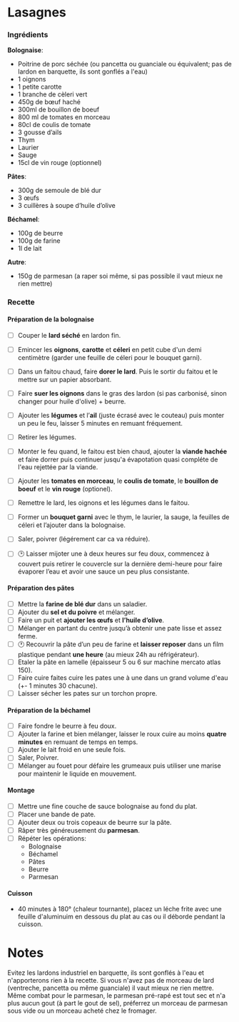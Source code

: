# Lasagnes

### Ingrédients
**Bolognaise**:
- Poitrine de porc séchée (ou pancetta ou guanciale ou équivalent; pas de lardon en barquette, ils sont gonflés a l'eau)
- 1 oignons
- 1 petite carotte
- 1 branche de cèleri vert
- 450g de bœuf haché
- 300ml de bouillon de boeuf
- 800 ml de tomates en morceau
- 80cl de coulis de tomate
- 3 gousse d’ails
- Thym
- Laurier
- Sauge
- 15cl de vin rouge (optionnel)

**Pâtes**:
- 300g de semoule de blé dur
- 3 œufs
- 3 cuillères à soupe d’huile d’olive

**Béchamel**:
- 100g de beurre
- 100g de farine
- 1l de lait

**Autre**:
- 150g de parmesan (a raper soi même, si pas possible il vaut mieux ne rien mettre)

### Recette

#### Préparation de la bolognaise
- [ ] Couper le **lard séché** en lardon fin.
- [ ] Emincer les **oignons**, **carotte** et **céleri** en petit cube d'un demi centimètre (garder une feuille de céleri pour le bouquet garni).
- [ ] Dans un faitou chaud, faire **dorer le lard**. Puis le sortir du faitou et le mettre sur un papier absorbant.
- [ ] Faire **suer les oignons** dans le gras des lardon (si pas carbonisé, sinon changer pour huile d'olive) + beurre.
- [ ] Ajouter les **légumes** et l’**ail** (juste écrasé avec le couteau) puis monter un peu le feu, laisser 5 minutes en remuant fréquement.
- [ ] Retirer les légumes.
- [ ] Monter le feu quand, le faitou est bien chaud, ajouter la **viande hachée** et faire dorrer puis continuer jusqu'a évapotation quasi compléte de l'eau rejettée par la viande.
- [ ] Ajouter les **tomates en morceau**, le **coulis de tomate**, le **bouillon de boeuf** et le **vin rouge** (optionel).
- [ ] Remettre le lard, les oignons et les légumes dans le faitou.
- [ ] Former un **bouquet garni** avec le thym, le laurier, la sauge, la feuilles de céleri et l’ajouter dans la bolognaise.
- [ ] Saler, poivrer (légérement car ca va réduire).
- [ ] :clock2: Laisser mijoter une à deux heures sur feu doux, commencez à couvert puis retirer le couvercle sur la dernière demi-heure pour faire évaporer l’eau et avoir une sauce un peu plus consistante.


#### Préparation des pâtes
- [ ] Mettre la **farine de blé dur** dans un saladier.
- [ ] Ajouter du **sel et du poivre** et mélanger.
- [ ] Faire un puit et **ajouter les œufs** et **l’huile d’olive**.
- [ ] Mélanger en partant du centre jusqu’à obtenir une pate lisse et assez ferme.
- [ ] :clock1: Recouvrir la pâte d’un peu de farine et **laisser reposer** dans un film plastique pendant **une heure** (au mieux 24h au réfrigérateur).
- [ ] Etaler la pâte en lamelle (épaisseur 5 ou 6 sur machine mercato atlas 150). 
- [ ] Faire cuire faites cuire les pates une à une dans un grand volume d'eau (+- 1 minutes 30 chacune).
- [ ] Laisser sécher les pates sur un torchon propre.

#### Préparation de la béchamel
- [ ] Faire fondre le beurre à feu doux.
- [ ] Ajouter la farine et bien mélanger, laisser le roux cuire au moins **quatre minutes** en remuant de temps en temps.
- [ ] Ajouter le lait froid en une seule fois.
- [ ] Saler, Poivrer.
- [ ] Mélanger au fouet pour défaire les grumeaux puis utiliser une marise pour maintenir le liquide en mouvement.

#### Montage
- [ ] Mettre une fine couche de sauce bolognaise au fond du plat.
- [ ] Placer une bande de pate.
- [ ] Ajouter deux ou trois copeaux de beurre sur la pâte.
- [ ] Râper très généreusement du **parmesan**.
- [ ] Répéter les opérations:
  - Bolognaise
  - Béchamel
  - Pâtes
  - Beurre
  - Parmesan

#### Cuisson
- 40 minutes à 180° (chaleur tournante), placez un léche frite avec une feuille d'aluminuim en dessous du plat au cas ou il déborde pendant la cuisson.

# Notes
Evitez les lardons industriel en barquette, ils sont gonflés à l'eau et n'apporterons rien à la recette. Si vous n'avez pas de morceau de lard (ventreche, pancetta ou même guanciale) il vaut mieux ne rien mettre.
Même combat pour le parmesan, le parmesan pré-rapé est tout sec et n'a plus aucun gout (à part le gout de sel), préferrez un morceau de parmesan sous vide ou un morceau acheté chez le fromager.
